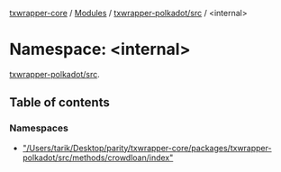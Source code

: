 [txwrapper-core](../README.md) / [Modules](../modules.md) / [txwrapper-polkadot/src](txwrapper_polkadot_src.md) / <internal\>

# Namespace: <internal\>

[txwrapper-polkadot/src](txwrapper_polkadot_src.md).<internal>

## Table of contents

### Namespaces

- [&quot;/Users/tarik/Desktop/parity/txwrapper-core/packages/txwrapper-polkadot/src/methods/crowdloan/index&quot;](txwrapper_polkadot_src._internal_.__Users_tarik_Desktop_parity_txwrapper_core_packages_txwrapper_polkadot_src_methods_crowdloan_index_.md)
